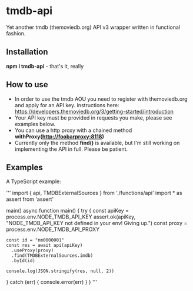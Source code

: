 # tmdb-api #
Yet another tmdb (themoviedb.org) API v3 wrapper written in functional fashion.

## Installation ##
__npm i tmdb-api__ - that's it, really

## How to use ##
* In order to use the tmdb AOU you need to register with themoviedb.org and apply for an API key. Instructions here: https://developers.themoviedb.org/3/getting-started/introduction
* Your API key must be provided in requests you make, please see examples below.
* You can use a http proxy with a chained method __withProxy(<http://foobarproxy:8118>)__
* Currently only the method __find()__ is available, but I'm still working on implementing the API in full. Please be patient.

## Examples ##
A TypeScript example: 

'''
import { api, TMDBExternalSources } from './functions/api'
import * as assert from 'assert'


main()
async function main() {
  try {
    const apiKey = process.env.NODE_TMDB_API_KEY
    assert.ok(apiKey, "NODE_TMDB_API_KEY not defined in your env! Giving up.")
    const proxy = process.env.NODE_TMDB_API_PROXY

    const id = "nm0000001"
    const res = await api(apiKey)
      .useProxy(proxy)
      .find(TMDBExternalSources.imdb)
      .byId(id)

    console.log(JSON.stringify(res, null, 2))
  } catch (err) {
    console.error(err)
  }
}
'''